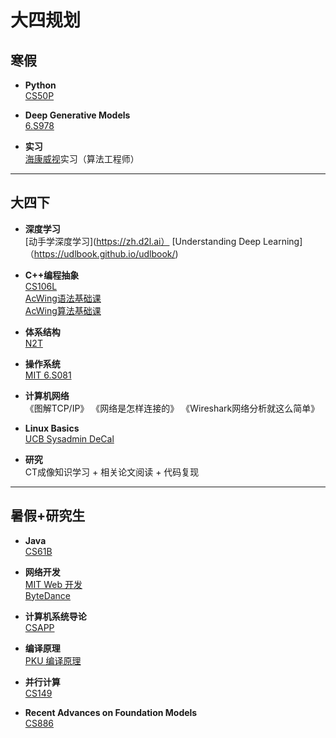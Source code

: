 # 大四规划

## 寒假

- **Python**  
  [CS50P](https://csdiy.wiki/编程入门/Python/CS50P/)

- **Deep Generative Models**  
  [6.S978](https://mit-6s978.github.io/schedule.html)  
  
- **实习**  
  [海康威视](https://www.hikvision.com/cn/)实习（算法工程师）

---

## 大四下

- **深度学习**  
  [动手学深度学习](https://zh.d2l.ai）
  [Understanding Deep Learning]（https://udlbook.github.io/udlbook/)

- **C++编程抽象**  
  [CS106L](https://csdiy.wiki/编程入门/cpp/CS106L/)  
  [AcWing语法基础课](https://www.acwing.com/activity/content/21/)  
  [AcWing算法基础课](https://www.acwing.com/activity/content/11/)

- **体系结构**  
  [N2T](https://csdiy.wiki/体系结构/N2T/)

- **操作系统**  
  [MIT 6.S081](https://csdiy.wiki/操作系统/MIT6.S081/)

- **计算机网络**  
  《图解TCP/IP》
  《网络是怎样连接的》
  《Wireshark网络分析就这么简单》

- **Linux Basics**  
  [UCB Sysadmin DeCal](https://csdiy.wiki/编程入门/DeCal/)

- **研究**  
 CT成像知识学习 + 相关论文阅读 + 代码复现

---

## 暑假+研究生

- **Java**  
  [CS61B](https://csdiy.wiki/数据结构与算法/CS61B/)

- **网络开发**  
  [MIT Web 开发](https://csdiy.wiki/Web开发/mitweb/)  
  [ByteDance](https://juejin.cn/course/bytetech)

- **计算机系统导论**  
  [CSAPP](https://csdiy.wiki/计算机系统基础/CSAPP/)

- **编译原理**  
  [PKU 编译原理](https://csdiy.wiki/编译原理/PKU-Compilers/)

- **并行计算**  
  [CS149](https://csdiy.wiki/并行与分布式系统/CS149/)

- **Recent Advances on Foundation Models**  
  [CS886](https://cs.uwaterloo.ca/~wenhuche/teaching/cs886/)
  
